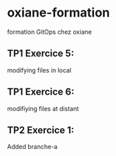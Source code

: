# oxiane-formation
formation GitOps chez oxiane

## TP1 Exercice 5:
modifying files in local

## TP1 Exercice 6: 
modifiying files at distant

## TP2 Exercice 1:
Added branche-a